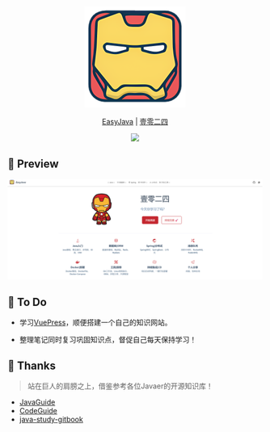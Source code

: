 <div align=center>
<img src="docs/.vuepress/public/logo.png" height="200">
<p><a href="https://wboo.xyz" target="_blank">EasyJava</a> | <a href="https://github.com/WBoo1024" target="_blank">壹零二四</a></p>
<a href="https://wboo.xyz" target="_blank"><img src="https://img.shields.io/badge/EasyJava-%E9%98%85%E8%AF%BB-%23ea5759"></a>
</div>

## :mag_right: Preview

![](docs/.vuepress/public/index.jpg)

## :book: To Do
- 学习[VuePress](https://vuepress.vuejs.org/zh/)，顺便搭建一个自己的知识网站。

- 整理笔记同时复习巩固知识点，督促自己每天保持学习！

## :clap: Thanks
> 站在巨人的肩膀之上，借鉴参考各位Javaer的开源知识库！
- [JavaGuide](https://github.com/Snailclimb/JavaGuide)
- [CodeGuide](https://github.com/fuzhengwei/CodeGuide)
- [java-study-gitbook](https://github.com/zszdevelop/java-study-gitbook)